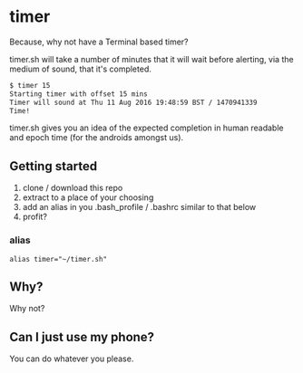 # timer
Because, why not have a Terminal based timer?

timer.sh will take a number of minutes that it will wait before alerting, via the medium of sound, that it's completed.

```bash
$ timer 15
Starting timer with offset 15 mins
Timer will sound at Thu 11 Aug 2016 19:48:59 BST / 1470941339
Time!
```

timer.sh gives you an idea of the expected completion in human readable and epoch time (for the androids amongst us).

## Getting started
1. clone / download this repo
2. extract to a place of your choosing
3. add an alias in you .bash_profile / .bashrc similar to that below
4. profit? 
 
### alias
`alias timer="~/timer.sh"`

## Why?
Why not?

## Can I just use my phone?
You can do whatever you please.
